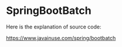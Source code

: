 # SpringBootBatch

Here is the explanation of source code:

https://www.javainuse.com/spring/bootbatch
